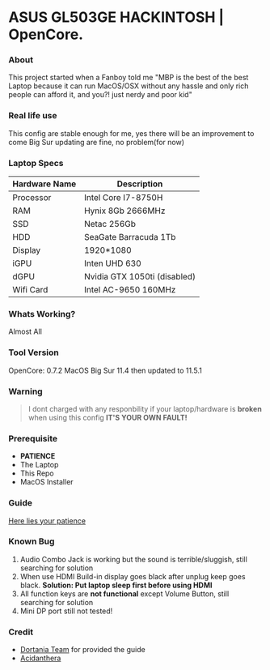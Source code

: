 # ASUS GL503GE HACKINTOSH | OpenCore.

### About
This project started when a Fanboy told me "MBP is the best of the best Laptop because it can run MacOS/OSX without any hassle and only rich people can afford it, and you?! just nerdy and poor kid"

### Real life use
This config are stable enough for me, yes there will be an improvement to come
Big Sur updating are fine, no problem(for now)

### Laptop Specs
| Hardware Name | Description |
| ----------- | ----------- |
| Processor   | Intel Core I7-8750H |
| RAM         | Hynix 8Gb 2666MHz   |
| SSD         | Netac 256Gb         |
| HDD         | SeaGate Barracuda 1Tb |
| Display     | 1920*1080 |
| iGPU        | Inten UHD 630 |
| dGPU        | Nvidia GTX 1050ti (disabled) |
| Wifi Card   | Intel AC-9650 160MHz |

### Whats Working?
Almost All

### Tool Version
OpenCore: 0.7.2
MacOS Big Sur 11.4 then updated to 11.5.1

### Warning
> I dont charged with any responbility if your laptop/hardware is **broken** when using this config **IT'S YOUR OWN FAULT!**

### Prerequisite
- __PATIENCE__
- The Laptop
- This Repo
- MacOS Installer

### Guide
[Here lies your patience](https://dortania.github.io/OpenCore-Install-Guide/)

### Known Bug
1. Audio Combo Jack is working but the sound is terrible/sluggish, still searching for solution
2. When use HDMI Build-in display goes black after unplug keep goes black. __Solution: Put laptop sleep first before using HDMI__
3. All function keys are **not functional** except Volume Button, still searching for solution
4. Mini DP port still not tested!

### Credit
* [Dortania Team](https://github.com/dortania) for provided the guide
* [Acidanthera](https://github.com/acidanthera)
